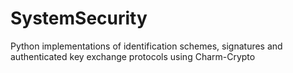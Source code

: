 # SystemSecurity

Python implementations of identification schemes, signatures and authenticated key exchange protocols using Charm-Crypto